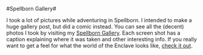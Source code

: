 #Spellborn Gallery#

I took a lot of pictures while adventuring in Spellborn. I intended to make a huge gallery post, but did a comic instead. You can see all the (decent) photos I took by visiting my [Spellborn Gallery](http://picasaweb.google.com/brendahol/SpellbornGallery). Each screen shot has a caption explaining where it was taken and other interesting info. If you really want to get a feel for what the world of the Enclave looks like, [check it out](http://picasaweb.google.com/brendahol/SpellbornGallery).

